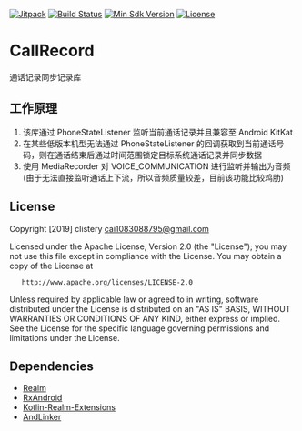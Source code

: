
[![Jitpack](https://jitpack.io/v/FangStarCom/CallRecord.svg)](https://jitpack.io/#FangStarCom/CallRecord)
[![Build Status](https://travis-ci.org/FangStarCom/CallRecord.svg?branch=master)](https://travis-ci.org/CListery/CallRecord)
[![Min Sdk Version](https://img.shields.io/badge/API-19%2B-blue.svg?style=flat-square)](https://developer.android.com/about/versions/android-4.4.html)
[![License](https://img.shields.io/badge/License-Apache%20License%202.0-blue.svg)](http://www.apache.org/licenses/LICENSE-2.0)

# CallRecord
通话记录同步记录库

## 工作原理
1. 该库通过 PhoneStateListener 监听当前通话记录并且兼容至 Android KitKat
2. 在某些低版本机型无法通过 PhoneStateListener 的回调获取到当前通话号码，则在通话结束后通过时间范围锁定目标系统通话记录并同步数据
3. 使用 MediaRecorder 对 VOICE_COMMUNICATION 进行监听并输出为音频 (由于无法直接监听通话上下流，所以音频质量较差，目前该功能比较鸡肋)

## License
   Copyright [2019] clistery <cai1083088795@gmail.com>

   Licensed under the Apache License, Version 2.0 (the "License");
   you may not use this file except in compliance with the License.
   You may obtain a copy of the License at
   
       http://www.apache.org/licenses/LICENSE-2.0

   Unless required by applicable law or agreed to in writing, software
   distributed under the License is distributed on an "AS IS" BASIS,
   WITHOUT WARRANTIES OR CONDITIONS OF ANY KIND, either express or implied.
   See the License for the specific language governing permissions and
   limitations under the License.
   
## Dependencies
- [Realm](httpshttps://github.com/realm)
- [RxAndroid](https://github.com/ReactiveX/RxAndroid)
- [Kotlin-Realm-Extensions](https://github.com/vicpinm/Kotlin-Realm-Extensions)
- [AndLinker](https://github.com/codezjx/AndLinker)

